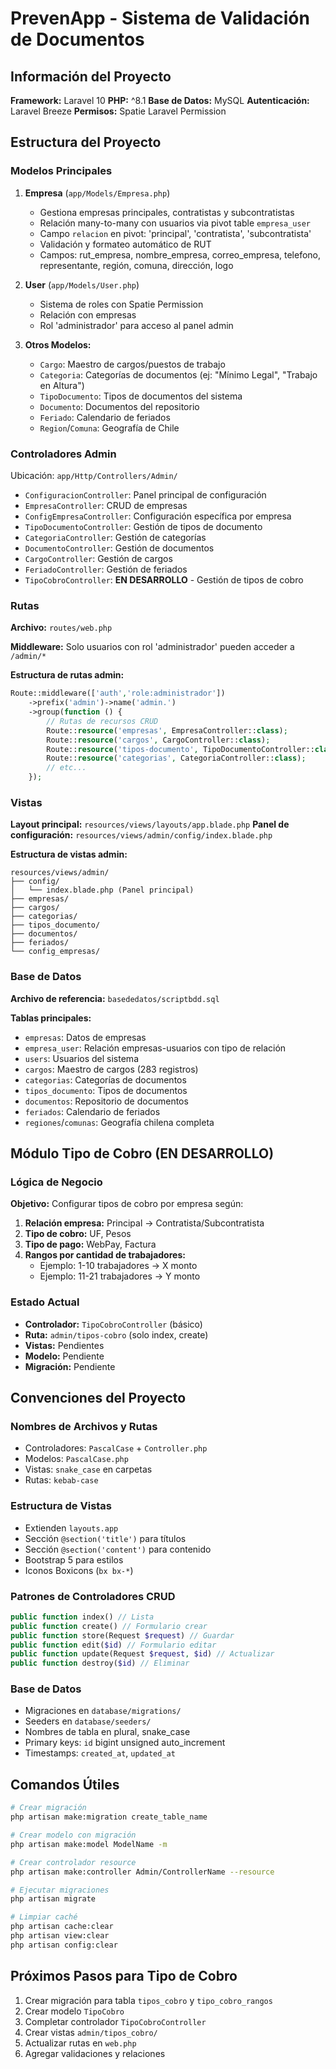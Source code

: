 # PrevenApp - Sistema de Validación de Documentos

## Información del Proyecto

**Framework:** Laravel 10
**PHP:** ^8.1
**Base de Datos:** MySQL
**Autenticación:** Laravel Breeze
**Permisos:** Spatie Laravel Permission

## Estructura del Proyecto

### Modelos Principales

1. **Empresa** (`app/Models/Empresa.php`)
   - Gestiona empresas principales, contratistas y subcontratistas
   - Relación many-to-many con usuarios via pivot table `empresa_user`
   - Campo `relacion` en pivot: 'principal', 'contratista', 'subcontratista'
   - Validación y formateo automático de RUT
   - Campos: rut_empresa, nombre_empresa, correo_empresa, telefono, representante, región, comuna, dirección, logo

2. **User** (`app/Models/User.php`)
   - Sistema de roles con Spatie Permission
   - Relación con empresas
   - Rol 'administrador' para acceso al panel admin

3. **Otros Modelos:**
   - `Cargo`: Maestro de cargos/puestos de trabajo
   - `Categoria`: Categorías de documentos (ej: "Mínimo Legal", "Trabajo en Altura")
   - `TipoDocumento`: Tipos de documentos del sistema
   - `Documento`: Documentos del repositorio
   - `Feriado`: Calendario de feriados
   - `Region`/`Comuna`: Geografía de Chile

### Controladores Admin

Ubicación: `app/Http/Controllers/Admin/`

- `ConfiguracionController`: Panel principal de configuración
- `EmpresaController`: CRUD de empresas
- `ConfigEmpresaController`: Configuración específica por empresa
- `TipoDocumentoController`: Gestión de tipos de documento
- `CategoriaController`: Gestión de categorías
- `DocumentoController`: Gestión de documentos
- `CargoController`: Gestión de cargos
- `FeriadoController`: Gestión de feriados
- `TipoCobroController`: **EN DESARROLLO** - Gestión de tipos de cobro

### Rutas

**Archivo:** `routes/web.php`

**Middleware:** Solo usuarios con rol 'administrador' pueden acceder a `/admin/*`

**Estructura de rutas admin:**
```php
Route::middleware(['auth','role:administrador'])
    ->prefix('admin')->name('admin.')
    ->group(function () {
        // Rutas de recursos CRUD
        Route::resource('empresas', EmpresaController::class);
        Route::resource('cargos', CargoController::class);
        Route::resource('tipos-documento', TipoDocumentoController::class);
        Route::resource('categorias', CategoriaController::class);
        // etc...
    });
```

### Vistas

**Layout principal:** `resources/views/layouts/app.blade.php`
**Panel de configuración:** `resources/views/admin/config/index.blade.php`

**Estructura de vistas admin:**
```
resources/views/admin/
├── config/
│   └── index.blade.php (Panel principal)
├── empresas/
├── cargos/
├── categorias/
├── tipos_documento/
├── documentos/
├── feriados/
└── config_empresas/
```

### Base de Datos

**Archivo de referencia:** `basededatos/scriptbdd.sql`

**Tablas principales:**
- `empresas`: Datos de empresas
- `empresa_user`: Relación empresas-usuarios con tipo de relación
- `users`: Usuarios del sistema
- `cargos`: Maestro de cargos (283 registros)
- `categorias`: Categorías de documentos
- `tipos_documento`: Tipos de documentos
- `documentos`: Repositorio de documentos
- `feriados`: Calendario de feriados
- `regiones`/`comunas`: Geografía chilena completa

## Módulo Tipo de Cobro (EN DESARROLLO)

### Lógica de Negocio

**Objetivo:** Configurar tipos de cobro por empresa según:

1. **Relación empresa:** Principal → Contratista/Subcontratista
2. **Tipo de cobro:** UF, Pesos
3. **Tipo de pago:** WebPay, Factura
4. **Rangos por cantidad de trabajadores:**
   - Ejemplo: 1-10 trabajadores → X monto
   - Ejemplo: 11-21 trabajadores → Y monto

### Estado Actual

- **Controlador:** `TipoCobroController` (básico)
- **Ruta:** `admin/tipos-cobro` (solo index, create)
- **Vistas:** Pendientes
- **Modelo:** Pendiente
- **Migración:** Pendiente

## Convenciones del Proyecto

### Nombres de Archivos y Rutas
- Controladores: `PascalCase` + `Controller.php`
- Modelos: `PascalCase.php`
- Vistas: `snake_case` en carpetas
- Rutas: `kebab-case`

### Estructura de Vistas
- Extienden `layouts.app`
- Sección `@section('title')` para títulos
- Sección `@section('content')` para contenido
- Bootstrap 5 para estilos
- Iconos Boxicons (`bx bx-*`)

### Patrones de Controladores CRUD
```php
public function index() // Lista
public function create() // Formulario crear
public function store(Request $request) // Guardar
public function edit($id) // Formulario editar
public function update(Request $request, $id) // Actualizar
public function destroy($id) // Eliminar
```

### Base de Datos
- Migraciones en `database/migrations/`
- Seeders en `database/seeders/`
- Nombres de tabla en plural, snake_case
- Primary keys: `id` bigint unsigned auto_increment
- Timestamps: `created_at`, `updated_at`

## Comandos Útiles

```bash
# Crear migración
php artisan make:migration create_table_name

# Crear modelo con migración
php artisan make:model ModelName -m

# Crear controlador resource
php artisan make:controller Admin/ControllerName --resource

# Ejecutar migraciones
php artisan migrate

# Limpiar caché
php artisan cache:clear
php artisan view:clear
php artisan config:clear
```

## Próximos Pasos para Tipo de Cobro

1. Crear migración para tabla `tipos_cobro` y `tipo_cobro_rangos`
2. Crear modelo `TipoCobro`
3. Completar controlador `TipoCobroController`
4. Crear vistas `admin/tipos_cobro/`
5. Actualizar rutas en `web.php`
6. Agregar validaciones y relaciones
